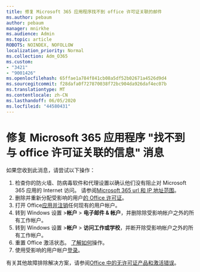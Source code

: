 ```yaml
---
title: 修复 Microsoft 365 应用程序找不到 office 许可证关联的邮件
ms.author: pebaum
author: pebaum
manager: mnirkhe
ms.audience: Admin
ms.topic: article
ROBOTS: NOINDEX, NOFOLLOW
localization_priority: Normal
ms.collection: Adm_O365
ms.custom:
- "3421"
- "9001426"
ms.openlocfilehash: 65ffae1a784f841cb08a5df52b02671a4526d9d4
ms.sourcegitcommit: f28dafa0f727870038f72bc904da926daf4ec07b
ms.translationtype: MT
ms.contentlocale: zh-CN
ms.lasthandoff: 06/05/2020
ms.locfileid: "44580431"
---
```

# <a name="fixing-the-microsoft-365-apps-couldnt-find-office-licenses-associated-message"></a>修复 Microsoft 365 应用程序 "找不到与 office 许可证关联的信息" 消息

如果您收到此消息，请尝试以下操作：

1. 检查你的防火墙、防病毒软件和代理设置以确认他们没有阻止对 Microsoft 365 应用的 Internet 访问。 请参阅[Microsoft 365 url 和 IP 地址范围](https://docs.microsoft.com/office365/enterprise/urls-and-ip-address-ranges)。
2. 删除并重新分配受影响的用户[的 Office 许可证](https://docs.microsoft.com/microsoft-365/admin/manage/assign-licenses-to-users)。 
3. 打开 Office[应用并注销](https://support.office.com/article/5a20dc11-47e9-4b6f-945d-478cb6d92071)任何现有的用户帐户。
4. 转到 Windows 设置 >**帐户**  >  **电子邮件 & 帐户**，并删除除受影响帐户之外的所有工作帐户。
5. 转到 Windows 设置 >**帐户**  >  **访问工作或学校**，并断开除受影响帐户之外的所有工作帐户。
6. 重置 Office 激活状态。 [了解如何](https://docs.microsoft.com/office365/troubleshoot/activation/reset-office-365-proplus-activation-state)操作。
7. 使用受影响的用户帐户[登录](https://support.office.com/article/628ea040-f265-49de-b986-be09c3ebf8a9)。

有关其他故障排除解决方案，请参阅[Office 中的无许可证产品和激活错误](https://support.office.com/Article/0d23d3c0-c19c-4b2f-9845-5344fedc4380)。